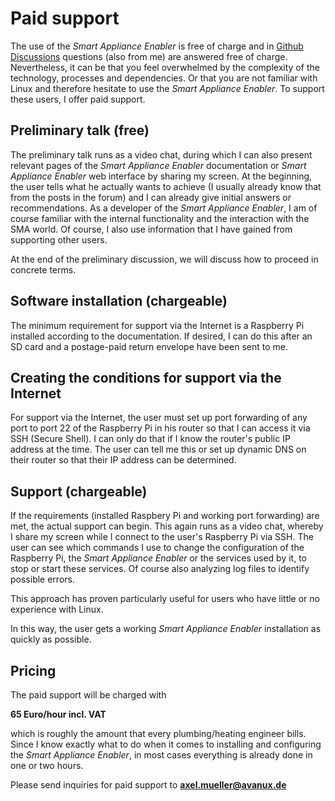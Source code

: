 # Paid support
The use of the *Smart Appliance Enabler* is free of charge and in [Github Discussions](https://github.com/camueller/SmartApplianceEnabler/discussions) questions (also from me) are answered free of charge. Nevertheless, it can be that you feel overwhelmed by the complexity of the technology, processes and dependencies. Or that you are not familiar with Linux and therefore hesitate to use the *Smart Appliance Enabler*. To support these users, I offer paid support.

## Preliminary talk (free)
The preliminary talk runs as a video chat, during which I can also present relevant pages of the *Smart Appliance Enabler* documentation or *Smart Appliance Enabler* web interface by sharing my screen. At the beginning, the user tells what he actually wants to achieve (I usually already know that from the posts in the forum) and I can already give initial answers or recommendations. As a developer of the *Smart Appliance Enabler*, I am of course familiar with the internal functionality and the interaction with the SMA world. Of course, I also use information that I have gained from supporting other users.

At the end of the preliminary discussion, we will discuss how to proceed in concrete terms.

## Software installation (chargeable)
The minimum requirement for support via the Internet is a Raspberry Pi installed according to the documentation. If desired, I can do this after an SD card and a postage-paid return envelope have been sent to me.

## Creating the conditions for support via the Internet
For support via the Internet, the user must set up port forwarding of any port to port 22 of the Raspberry Pi in his router so that I can access it via SSH (Secure Shell). I can only do that if I know the router's public IP address at the time. The user can tell me this or set up dynamic DNS on their router so that their IP address can be determined.

## Support (chargeable)
If the requirements (installed Raspbery Pi and working port forwarding) are met, the actual support can begin. This again runs as a video chat, whereby I share my screen while I connect to the user's Raspberry Pi via SSH. The user can see which commands I use to change the configuration of the Raspberry Pi, the *Smart Appliance Enabler* or the services used by it, to stop or start these services. Of course also analyzing log files to identify possible errors.

This approach has proven particularly useful for users who have little or no experience with Linux.

In this way, the user gets a working *Smart Appliance Enabler* installation as quickly as possible.

## Pricing
The paid support will be charged with

**65 Euro/hour incl. VAT**

which is roughly the amount that every plumbing/heating engineer bills. Since I know exactly what to do when it comes to installing and configuring the *Smart Appliance Enabler*, in most cases everything is already done in one or two hours.

Please send inquiries for paid support to **axel.mueller@avanux.de**